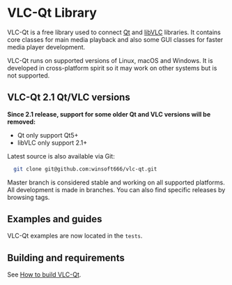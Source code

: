 # VLC-Qt Library

VLC-Qt is a free library used to connect [Qt](http://qt.io) and
[libVLC](http://videolan.org) libraries. It contains core classes for main
media playback and also some GUI classes for faster media player development.

VLC-Qt runs on supported versions of Linux, macOS and Windows. It is developed
in cross-platform spirit so it may work on other systems but is not supported.

## VLC-Qt 2.1 Qt/VLC versions
**Since 2.1 release, support for some older Qt and VLC versions will be removed:**
 - Qt only support Qt5+
 - libVLC only support 2.1+

Latest source is also available via Git:
```bash
  git clone git@github.com:winsoft666/vlc-qt.git
```

Master branch is considered stable and working on all supported platforms.
All development is made in branches. You can also find specific releases by
browsing tags.


## Examples and guides
VLC-Qt examples are now located in the `tests`.


## Building and requirements
See [How to build VLC-Qt](BUILDING.md).

